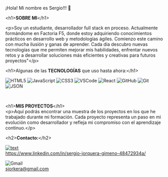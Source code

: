 ¡Hola! Mi nombre es Sergio!!! 👋

&lt;h1&gt;**SOBRE MI**&lt;/h1&gt;<br>

&lt;p&gt;Soy un estudiante, desarrollador full stack en proceso. Actualmente formándome en Factoria F5, donde estoy adquiriendo conocimientos prácticos en desarrollo web y metodologías ágiles.
Comienzo este camino con mucha ilusión y ganas de aprender. Cada día descubro nuevas tecnologías que me permiten mejorar mis habilidades, enfrentar nuevos retos y a desarrollar soluciones más eficientes y creativas para futuros proyectos"&lt;/p&gt;
<br>

&lt;h1&gt;Algunas de las **TECNOLOGÍAS** que uso hasta ahora:&lt;/h1&gt;
<br>

![HTML5](https://img.shields.io/badge/HTML5-E34F26?style=for-the-badge&logo=html5&logoColor=white)
![JavaScript](https://img.shields.io/badge/JavaScript-323330?style=for-the-badge&logo=javascript&logoColor=F7DF1E)
![CSS3](https://img.shields.io/badge/CSS3-1572B6?style=for-the-badge&logo=css3&logoColor=white)
![VSCode](https://img.shields.io/badge/VSCode-0078D4?style=for-the-badge&logo=visual%20studio%20code&logoColor=white)
![React](https://img.shields.io/badge/React-20232A?style=for-the-badge&logo=react&logoColor=61DAFB)
![GitHub](https://img.shields.io/badge/GitHub-100000?style=for-the-badge&logo=github&logoColor=white)
![Git](https://img.shields.io/badge/GIT-E44C30?style=for-the-badge&logo=git&logoColor=white)
![JSON](https://img.shields.io/badge/json-5E5C5C?style=for-the-badge&logo=json&logoColor=white)








<br>
 
&lt;h1&gt;**MIS PROYECTOS**&lt;/h1&gt;<br>
&lt;p&gt;Aquí podrás encontrar una muestra de los proyectos en los que he trabajado durante mi formación. Cada proyecto representa un paso en mi evolución como desarrollador y refleja mi compromiso con el aprendizaje continuo.&lt;/p&gt;


&lt;h2&gt;**Contacto:**&lt;/h2&gt;

[![text](https://img.shields.io/badge/LinkedIn-0077B5?style=for-the-badge&logo=linkedin&logoColor=white)](www.linkedin.com/in/myprofile)<br>
[https://www.linkedin.com/in/sergio-jorquera-gimeno-48472934a/ ](https://www.linkedin.com/in/sergio-jorquera-gimeno-48472934a/)

![Gmail](https://img.shields.io/badge/Gmail-D14836?style=for-the-badge&logo=gmail&logoColor=white)<br> sjorkera@gmail.com 




